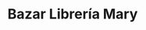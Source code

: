 ---
title: "Bazar Librería Mary"
url: /ciudad-satelite/bazar-libreria-mary/
shop: material de oficina
---